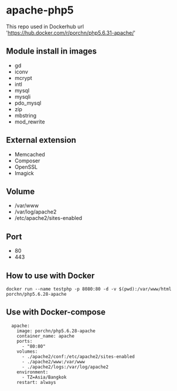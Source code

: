 # apache-php5

This repo used in Dockerhub url 'https://hub.docker.com/r/porchn/php5.6.31-apache/'


## Module install in images
* gd
* iconv
* mcrypt
* intl
* mysql
* mysqli
* pdo_mysql
* zip
* mbstring
* mod_rewrite

## External extension
* Memcached
* Composer
* OpenSSL
* Imagick

## Volume
* /var/www
* /var/log/apache2
* /etc/apache2/sites-enabled

## Port
* 80
* 443

## How to use with Docker
```
docker run --name testphp -p 8080:80 -d -v $(pwd):/var/www/html porchn/php5.6.28-apache
```
## Use with Docker-compose 
```
  apache:
    image: porchn/php5.6.28-apache
    container_name: apache
    ports:
      - "80:80"
    volumes:
      - ./apache2/conf:/etc/apache2/sites-enabled
      - ./apache2/www:/var/www
      - ./apache2/logs:/var/log/apache2
    environment:
      - TZ=Asia/Bangkok
    restart: always
```
